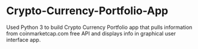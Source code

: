 # Crypto-Currency-Portfolio-App
Used Python 3 to build Crypto Currency Portfolio app that pulls information from coinmarketcap.com free API and displays info in graphical user interface app.
